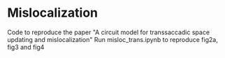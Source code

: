 # Mislocalization
Code to reproduce the paper "A circuit model for transsaccadic space updating and mislocalization"
Run misloc_trans.ipynb to reproduce fig2a, fig3 and fig4
